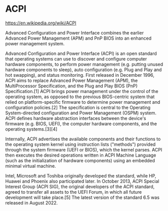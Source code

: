 # ACPI

https://en.wikipedia.org/wiki/ACPI

Advanced Configuration and Power Interface combines the earlier Advanced Power Management (APM) and PnP BIOS into an enhanced power management system.

Advanced Configuration and Power Interface (ACPI) is an open standard that operating systems can use to discover and configure computer hardware components, to perform power management (e.g. putting unused hardware components to sleep), auto configuration (e.g. Plug and Play and hot swapping), and status monitoring. First released in December 1996, ACPI aims to replace Advanced Power Management (APM), the MultiProcessor Specification, and the Plug and Play BIOS (PnP) Specification.[1] ACPI brings power management under the control of the operating system, as opposed to the previous BIOS-centric system that relied on platform-specific firmware to determine power management and configuration policies.[2] The specification is central to the Operating System-directed configuration and Power Management (OSPM) system. ACPI defines hardware abstraction interfaces between the device's firmware (e.g. BIOS, UEFI), the computer hardware components, and the operating systems.[3][4]

Internally, ACPI advertises the available components and their functions to the operating system kernel using instruction lists ("methods") provided through the system firmware (UEFI or BIOS), which the kernel parses. ACPI then executes the desired operations written in ACPI Machine Language (such as the initialization of hardware components) using an embedded minimal virtual machine.

Intel, Microsoft and Toshiba originally developed the standard, while HP, Huawei and Phoenix also participated later. In October 2013, ACPI Special Interest Group (ACPI SIG), the original developers of the ACPI standard, agreed to transfer all assets to the UEFI Forum, in which all future development will take place.[5] The latest version of the standard 6.5 was released in August 2022.
